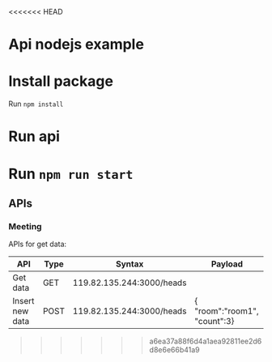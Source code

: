 <<<<<<< HEAD
# Api nodejs example
# Install package
Run `npm install`

# Run api
Run `npm run start`
=======

## APIs
### Meeting
APIs for get data:

|  API  | Type | Syntax |Payload
| ------ | ------ | ------| ------|
| Get data | GET |119.82.135.244:3000/heads|
| Insert new data | POST | 119.82.135.244:3000/heads|{	"room":"room1",	"count":3}
>>>>>>> a6ea37a88f6d4a1aea92811ee2d6d8e6e66b41a9
